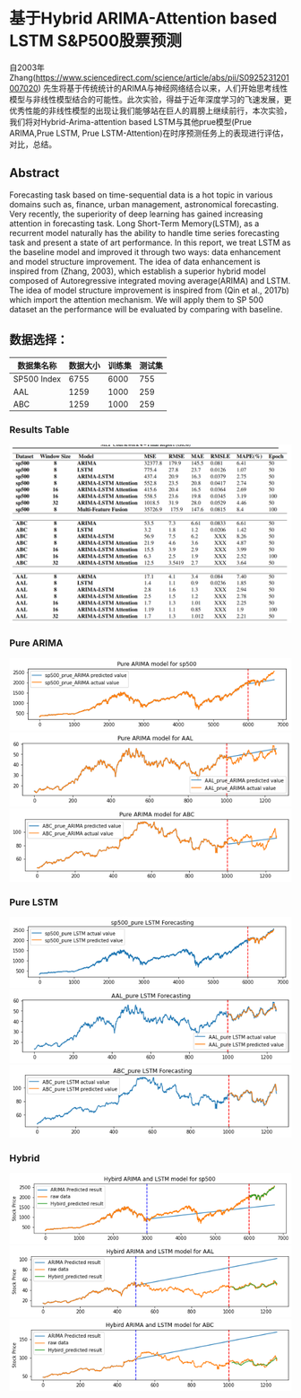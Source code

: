 # 基于Hybrid ARIMA-Attention based LSTM S&P500股票预测
自2003年Zhang(https://www.sciencedirect.com/science/article/abs/pii/S0925231201007020) 先生将基于传统统计的ARIMA与神经网络结合以来，人们开始思考线性模型与非线性模型结合的可能性。此次实验，得益于近年深度学习的飞速发展，更优秀性能的非线性模型的出现让我们能够站在巨人的肩膀上继续前行，本次实验，我们将对Hybrid-Arima-attention based LSTM与其他prue模型(Prue ARIMA,Prue LSTM, Prue LSTM-Attention)在时序预测任务上的表现进行评估，对比，总结。


## Abstract

Forecasting task based on time-sequential data is
a hot topic in various domains such as, finance, urban management, astronomical forecasting. Very
recently, the superiority of deep learning has
gained increasing attention in forecasting task.
Long Short-Term Memory(LSTM), as a recurrent model naturally has the ability to handle
time series forecasting task and present a state of
art performance. In this report, we treat LSTM
as the baseline model and improved it through
two ways: data enhancement and model structure
improvement. The idea of data enhancement is inspired from (Zhang, 2003), which establish a superior hybrid model composed of Autoregressive
integrated moving average(ARIMA) and LSTM.
The idea of model structure improvement is inspired from (Qin et al., 2017b) which import the
attention mechanism. We will apply them to SP
500 dataset an the performance will be evaluated
by comparing with baseline.

## 数据选择：

 | 数据集名称  | 数据大小 | 训练集 | 测试集 |
 | ------------| -------- | ------ | ---- |
 | SP500 Index | 6755 | 6000 | 755 |
 | AAL  | 1259 | 1000 | 259 |
 | ABC  | 1259 | 1000 | 259 |

### Results Table 
![resulttable](https://github.com/Dzy-HW-XD/Hybrid-Arima-LSTM/blob/main/results_tables.jpg)

### Pure ARIMA 
![sp500](https://github.com/Dzy-HW-XD/Hybrid-Arima-LSTM/raw/main/results_figures/pure_ARIMA_sp500_overall.png) 
![AAL](https://github.com/Dzy-HW-XD/Hybrid-Arima-LSTM/raw/main/results_figures/pure_ARIMA_AAL_overall.png) 
![ABC](https://github.com/Dzy-HW-XD/Hybrid-Arima-LSTM/raw/main/results_figures/pure_ARIMA_ABC_overall.png) 

### Pure LSTM
![sp500](https://github.com/Dzy-HW-XD/Hybrid-Arima-LSTM/blob/main/results_figures/pure_LSTM_sp500_overall.png) 
![AAL](https://github.com/Dzy-HW-XD/Hybrid-Arima-LSTM/raw/main/results_figures/pure_LSTM_AAL_overall.png) 
![ABC](https://github.com/Dzy-HW-XD/Hybrid-Arima-LSTM/raw/main/results_figures/pure_LSTM_ABC_overall.png) 

### Hybrid
![sp500](https://github.com/Dzy-HW-XD/Hybrid-Arima-LSTM/blob/main/results_figures/hybird_sp500_overall.png) 
![AAL](https://github.com/Dzy-HW-XD/Hybrid-Arima-LSTM/blob/main/results_figures/hybird_AAL_overall.png) 
![ABC](https://github.com/Dzy-HW-XD/Hybrid-Arima-LSTM/blob/main/results_figures/hybird_ABC_overall.png) 


